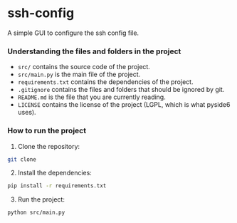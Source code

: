 # ssh-config
A simple GUI to configure the ssh config file.

### Understanding the files and folders in the project
- `src/` contains the source code of the project.
- `src/main.py` is the main file of the project.
- `requirements.txt` contains the dependencies of the project.
- `.gitignore` contains the files and folders that should be ignored by git.
- `README.md` is the file that you are currently reading.
- `LICENSE` contains the license of the project (LGPL, which is what pyside6 uses).

### How to run the project
1. Clone the repository:
```bash
git clone
```
2. Install the dependencies:
```bash
pip install -r requirements.txt
```
3. Run the project:
```bash
python src/main.py
```
